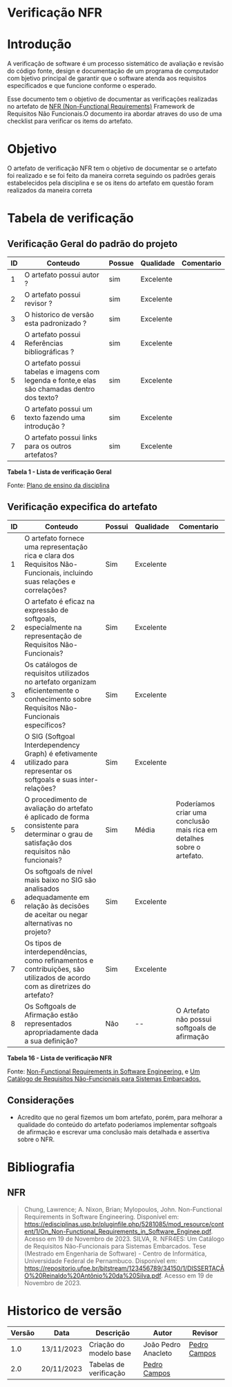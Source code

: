 # Verificação NFR

# Introdução
A verificação de software é um processo sistemático de avaliação e revisão do código fonte, design e documentação de um programa de computador com bjetivo principal de garantir que o software atenda aos requisitos especificados e que funcione conforme o esperado. 

Esse documento tem o objetivo de documentar as verificações realizadas no artefato de [NFR (Non-Functional Requirements)](https://requisitos-de-software.github.io/2023.2-DETRAN/4_modelagem_agil/NFR/) Framework de Requisitos Não Funcionais.O documento ira abordar atraves do uso de uma checklist para verificar os items do artefato.

# Objetivo

O artefato de verificação NFR tem o objetivo de documentar se o artefato foi realizado e se foi feito da maneira correta seguindo os padrões gerais estabelecidos pela disciplina e se os itens do artefato em questão foram realizados da maneira correta

# Tabela de verificação

## Verificação Geral do padrão do projeto

| ID  | Conteudo                                                                                      | Possue | Qualidade | Comentario |
| --- | --------------------------------------------------------------------------------------------- | ------ | --------- | ---------- |
| 1   | O artefato possui autor ?                                                                     | sim    | Excelente |            |
| 2   | O artefato possui revisor ?                                                                   | sim    | Excelente |            |
| 3   | O historico de versão esta padronizado ?                                                      | sim    | Excelente |            |
| 4   | O artefato possui Referências bibliográficas ?                                                | sim    | Excelente |            |
| 5   | O artefato possui tabelas e imagens com legenda e fonte,e elas são chamadas dentro dos texto? | sim    | Excelente |            |
| 6   | O artefato possui um texto fazendo uma introdução ?                                           | sim    | Excelente |            |
| 7   | O artefato possui links para os outros artefatos?                                             | sim    | Excelente |            |

**Tabela 1 - Lista de verificação Geral**

Fonte: [Plano de ensino da disciplina](https://aprender3.unb.br/pluginfile.php/2692699/mod_resource/content/34/Plano_de_Ensino%20RE%20022023%20Turma%202.pdf)

## Verificação expecifica do artefato

| ID  | Conteudo                                                                                      | Possui | Qualidade | Comentario |
| --- | --------------------------------------------------------------------------------------------- | ------ | --------- | ---------- |
| 1   | O artefato fornece uma representação rica e clara dos Requisitos Não-Funcionais, incluindo suas relações e correlações?                                                                   |    Sim    |      Excelente     |            |
| 2   | O artefato é eficaz na expressão de softgoals, especialmente na representação de Requisitos Não-Funcionais?                                                                  |    Sim    |      Excelente     |            |
| 3   | Os catálogos de requisitos utilizados no artefato organizam eficientemente o conhecimento sobre Requisitos Não-Funcionais específicos?                                                      |    Sim    |      Excelente     |            |
| 4   | O SIG (Softgoal Interdependency Graph) é efetivamente utilizado para representar os softgoals e suas inter-relações?                                                |    Sim    |      Excelente     |            |
| 5   | O procedimento de avaliação do artefato é aplicado de forma consistente para determinar o grau de satisfação dos requisitos não funcionais? |    Sim    |      Média     |     Poderíamos criar uma conclusão mais rica em detalhes sobre o artefato.       |
| 6   | Os softgoals de nível mais baixo no SIG são analisados adequadamente em relação às decisões de aceitar ou negar alternativas no projeto?                                           |    Sim    |      Excelente     |            |
| 7   | Os tipos de interdependências, como refinamentos e contribuições, são utilizados de acordo com as diretrizes do artefato?                                             |    Sim    |      Excelente     |            |
| 8   | Os Softgoals de Afirmação estão representados apropriadamente dada a sua definição?                                           | Não    | -- |      O Artefato não possui softgoals de afirmação      |

**Tabela 16 - Lista de verificação NFR**

Fonte: [Non-Functional Requirements in Software Engineering.](https://edisciplinas.usp.br/pluginfile.php/5281085/mod_resource/content/1/On_Non-Functional_Requirements_in_Software_Enginee.pdf) e [Um Catálogo de Requisitos Não-Funcionais para Sistemas Embarcados.](https://repositorio.ufpe.br/bitstream/123456789/34150/1/DISSERTAÇÃO%20Reinaldo%20Antônio%20da%20Silva.pdf)

## Considerações

- Acredito que no geral fizemos um bom artefato, porém, para melhorar a qualidade do conteúdo do artefato poderíamos implementar softgoals de afirmação e escrevar uma conclusão mais detalhada e assertiva sobre o NFR.

# Bibliografia
## NFR
> Chung, Lawrence; A. Nixon, Brian; Mylopoulos, John. Non-Functional Requirements in Software Engineering. Disponível em: https://edisciplinas.usp.br/pluginfile.php/5281085/mod_resource/content/1/On_Non-Functional_Requirements_in_Software_Enginee.pdf. Acesso em 19 de Novembro de 2023.
> SILVA, R. NFR4ES: Um Catálogo de Requisitos Não-Funcionais para Sistemas Embarcados. Tese (Mestrado em Engenharia de Software) - Centro de Informática, Universidade Federal de Pernambuco. Disponível em: https://repositorio.ufpe.br/bitstream/123456789/34150/1/DISSERTAÇÃO%20Reinaldo%20Antônio%20da%20Silva.pdf. Acesso em 19 de Novembro de 2023.

# Historico de versão

| Versão | Data       | Descrição | Autor               |             Revisor |
|--------|------------|-----------|---------------------|---------------------|
| 1.0    | 13/11/2023 | Criação do modelo base          | João Pedro Anacleto |    [Pedro Campos](https://github.com/pedrocampos0)      |
| 2.0    | 20/11/2023 | Tabelas de verificação         |        [Pedro Campos](https://github.com/pedrocampos0)   |         |